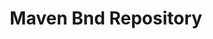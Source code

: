 ---
title: Maven Bnd Repository
description: The Maven Bnd Repository Plugin provides full bi-drectional access to the local Maven repository, remote repositories like Maven Central, and company wide repositories like Nexus and Artifactory. In this tutorial we take the plugin for a ride. 
layout: nested
files:
---
